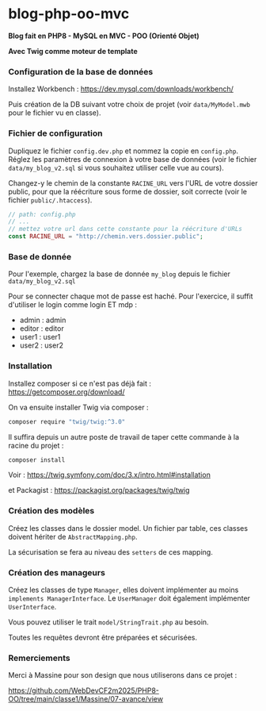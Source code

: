 # blog-php-oo-mvc
**Blog fait en PHP8 - MySQL en MVC - POO (Orienté Objet)**

**Avec Twig comme moteur de template**

### Configuration de la base de données

Installez Workbench : https://dev.mysql.com/downloads/workbench/

Puis création de la DB suivant votre choix de projet (voir `data/MyModel.mwb` pour le fichier vu en classe).

### Fichier de configuration

Dupliquez le fichier `config.dev.php` et nommez la copie en `config.php`. Réglez les paramètres de connexion à votre base de données (voir le fichier `data/my_blog_v2.sql` si vous souhaitez utiliser celle vue au cours).

Changez-y le chemin de la constante `RACINE_URL` vers l'URL de votre dossier public, pour que la réécriture sous forme de dossier, soit correcte (voir le fichier `public/.htaccess`).

```php
// path: config.php
// ...
// mettez votre url dans cette constante pour la réécriture d'URLs
const RACINE_URL = "http://chemin.vers.dossier.public";
```

### Base de donnée 

Pour l'exemple, chargez la base de donnée `my_blog` depuis le fichier `data/my_blog_v2.sql`

Pour se connecter chaque mot de passe est haché. Pour l'exercice, il suffit d'utiliser le login comme login ET mdp :

- admin : admin
- editor : editor
- user1 : user1
- user2 : user2


### Installation

Installez composer si ce n'est pas déjà fait : https://getcomposer.org/download/

On va ensuite installer Twig via composer :

```bash
composer require "twig/twig:^3.0"
```

Il suffira depuis un autre poste de travail de taper cette commande à la racine du projet :

```bash
composer install
```

Voir : https://twig.symfony.com/doc/3.x/intro.html#installation

et Packagist : https://packagist.org/packages/twig/twig

### Création des modèles

Créez les classes dans le dossier model. Un fichier par table, ces classes doivent hériter de `AbstractMapping.php`.

La sécurisation se fera au niveau des `setters` de ces mapping.

### Création des manageurs

Créez les classes de type `Manager`, elles doivent implémenter au moins `implements ManagerInterface`. Le `UserManager` doit également implémenter `UserInterface`. 

Vous pouvez utiliser le trait `model/StringTrait.php` au besoin.

Toutes les requêtes devront être préparées et sécurisées.


### Remerciements
Merci à Massine pour son design que nous utiliserons dans ce projet :

https://github.com/WebDevCF2m2025/PHP8-OO/tree/main/classe1/Massine/07-avance/view
